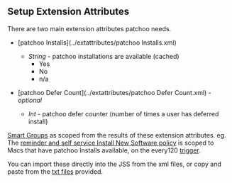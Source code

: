 Setup Extension Attributes
--------------------------
There are two main extension attributes patchoo needs.

* [patchoo Installs](../extattributes/patchoo Installs.xml)
	* *String* - patchoo installations are available (cached)
		* Yes 		
		* No 
		* n/a

* [patchoo Defer Count](../extattributes/patchoo Defer Count.xml) - *optional*
	* *Int* - patchoo defer counter (number of times a user has deferred install)
	
	
[Smart Groups](setup_smart_groups.md) as scoped from the results of these extension attributes. eg. The [reminder and self service Install New Software policy](setup_core_policies.md) is scoped to Macs that have patchoo Installs available, on the every120 [trigger](install_triggers.md).

You can import these directly into the JSS from the xml files, or copy and paste from the [txt files](../extattributes/) provided.
